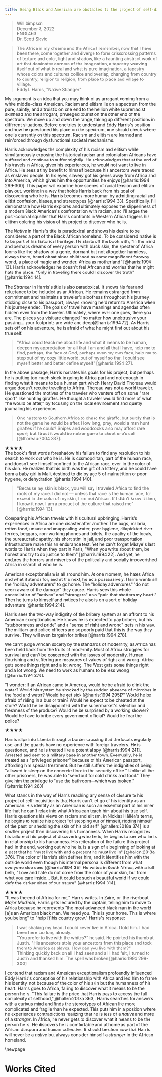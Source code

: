 ```yaml
---
title: Being Black and American are obstacles to the project of self-discovery in Eddy L. Harris’s Native Stranger - A Black American’s Journey into the Heart of Africa.
---
```

> Will Simpson  
> December 8, 2022   
> ENGL463  
> Dr. Scott Slovic

> The Africa in my dreams and the Africa I remember, now that I have been there, come together and diverge to form crisscrossing patterns of texture and color, light and shadow, like a haunting abstract work of art that dominates corners of the imagination, a tapestry weaving itself out of what is real and what is pure imagination, a tapestry whose colors and cultures collide and overlap, changing from country to country, religion to religion, from place to place and village to village.  
> Eddy l. Harris, "Native Stranger" 

My argument is an idea that you may think of as arrogant coming from a white middle-class American. Racism and elitism lie on a spectrum from the pure, saintly, and altruistic on one end to the hellion white supremacist skinhead and the arrogant, privileged tourist on the other end of the spectrum. We move up and down the range, taking up different positions in different situations. Before one tries to understand Eddy Harris's position and how he questioned his place on the spectrum, one should check where one is currently on this spectrum. Racism and elitism are learned and reinforced through dysfunctional societal mechanisms. 

Harris acknowledges the complexity of his racism and elitism while simultaneously exposing the historical racism and colonialism Africans have suffered and continue to suffer mightily. He acknowledges that at the end of his travels in Africa, given his experiences, he would not want to live in Africa. He sees a tiny benefit to himself because his ancestors were traded as enslaved people. In his eyes, slavery got his genes away from Africa and into America, which gives him the opportunities he enjoys [@harris:1994 299-300]. This paper will examine how scenes of racial tension and elitism play out, working in a way that holds Harris back from his goal of discovering who he is.
Harris becomes more human by admitting racial and elitist confusion, biases, and stereotypes [@harris:1994 33]. Specifically, I'll demonstrate how Harris explores and ultimately exposes the slipperiness of a modern Black American's confrontation with racism, and I'll argue the post-colonial squaller that Harris confronts in Western Africa triggers his elitism coloring his vision of his project to discover who he is.

The *Native* in Harris's title is paradoxical and shows his desire to be considered a part of the Black African homeland. To be considered native is to be part of his historical heritage. He starts off the book with, "In the mind and perhaps dreams of every person with black skin, the specter of Africa looms like the shadow of a genie, dormant but not altogether harmless, always there, heard about since childhood as some magnificent faraway world, a place of magic and wonder. Africa as motherland"
[@harris:1994 13]. Harris acknowledges he doesn't feel African and worries that he might hate the place. "Only in traveling there could I discover the truth" [@harris:1994 14].

The *Stranger* in Harris's title is also paradoxical. It shows his fear and reluctance to be included as an African. He remains estranged from commitment and maintains a traveler's aloofness throughout his journey, sticking close to his passport, always knowing he'd return to America when his journey ended. The goals of travel have meanings and agendas often hidden even from the traveler. Ultimately, where ever one goes, there you are. The places you visit are changed "no matter how unobtrusive your passing… your footprints are wide and deep[@harris:1994 72]. As Harris sets off on his adventure, he is afraid of what he might find out about his true self. 

> "Africa could teach me about life and what it means to be human, deepen my appreciation for all that I am and all that I have, help me to find, perhaps, the face of God, perhaps even my own face, help me to step out of my cozy little world, out of myself so that I could see myself better and better define myself" [@harris:1994 27].  

In the above passage, Harris narrates his goals for his project, but perhaps he is putting too much stock in going to Africa part and not enough in finding what it means to be a human part which Henry David Thoreau would argue doesn't require traveling to Africa. Thoreau was not a world traveler. He questioned the motives of the traveler who venture off on some "rare sport" like hunting giraffes. He thought a traveler would find more of what "he would be after," by focusing on the local environment and quietly journaling his experience. 

> One hastens to Southern Africa to chase the giraffe; but surely that is not the game he would be after. How long, pray, would a man hunt giraffes if he could? Snipes and woodcocks also may afford rare sport; but I trust it would be nobler game to shoot one’s self [@thoreau:2004 337].

★★★★    
The book's first words foreshadow his failure to find any resolution to his search to work out who he is. He is cosmopolitan, part of the human race, and doesn't see himself confined to the African race, even in the color of his skin. He realizes that his birth was the gift of a lottery, and he could have born a baby girl in Mali, destined to die by age 5 of malnutrition or poor hygiene, or dehydration [@harris:1994 140]. 
 
> "Because my skin is black, you will say I traveled Africa to find the roots of my race. I did not — unless that race is the human race, for except in the color of my skin, I am not African. If I didn’t know it then, I know it now. I am a product of the culture that raised me" [@harris:1994 13].

Comparing his African travels with his cultural upbringing, Harris's experiences in Africa are one disaster after another. The bugs,  malaria, rotten food, unsafe and unappealing water, poor hygiene, dilapidated river ferries, beggars, non-working phones and toilets, the apathy of the locals, the bureaucratic apathy, his short stint in jail, and poor transportation infrastructure make this an endurance test. Yet he can't forget Mbaye's last words to Harris when they part in Paris, "When you write about them, be honest and try to do justice to them" [@harris:1994 22]. And yet, he endures the horrors and miseries of the politically and socially impoverished Africa in search of who he is.

American exceptionalism is all around him. At one moment, he hates Africa and what it stands for, and at the next, he acts possessively. Harris wants all the "holiday adventurers" to go home. The "holiday adventures" "do not seem aware of the damage" they cause. Harris sees this whole constellation of "natives" and "strangers" as a "pain that shatters my heart." Then he turns to himself and notices he also is on a sort of holiday adventure [@harris:1994 214]. 

Harris sees the two-way indignity of the bribery system as an affront to his American exceptionalism. He knows he is expected to pay bribery, but his "stubbornness and pride" and a "sense of right and wrong" gets in his way. The military and police officers are so poorly paid that this is the way they survive. They will even bargain for bribes [@harris:1994 278].

We can't judge African society by the standards of modernity, as Africa has been held back from the fruits of modernity. Most of Africa struggles for survival and can't be concerned with the issues of modernity. Human flourishing and suffering are measures of values of right and wrong. Africa gets some things right and a lot wrong. The West gets some things right and a lot wrong. We need to work as humans to be less wrong [@harris:1994 278]. 

"I wonder: If an African came to America, would he be afraid to drink the water? Would his system be shocked by the sudden absence of microbes in the food and water? Would he get sick [@harris:1994 295]?" Would he be afraid of riding in a bus or train? Would he expect to be cheated at the store? Would he be disappointed with the supermarket's selection and freshness of the produce? Would he be surprised by a working shower? Would he have to bribe every government official? Would he fear the police?  

★★★★    

Harris slips into Liberia through a border crossing that the locals regularly use, and the guards have no experience with foreign travelers. He is questioned, and he is treated like a potential spy [@harris:1994 241]. Arrested and sent to a military base in another town. Eventually, he is treated as a "privileged prisoner" because of his American passport, affording him special treatment. But he still suffers the indignities of being "allowed to sleep on the concrete floor in the security office." Unlike all the other prisoners, he was able to "send out for cold drinks and food." They give him the privilege to "use the bathroom—which was broken." [@harris:1994 260] 

What stands in the way of Harris reaching any sense of closure to his project of self-inquisition is that Harris can't let go of his identity as an American. His identity as an American is such an essential part of his inner life that he can't relax into what Africa can teach him about his true self. Harris questions his views on racism and elitism, in Nicklas Hållén's terms, he begins to realize his project "of stepping out of himself, ridding himself of the past, or shedding the skin of his old self" [@hallen:2018a 374] is a smaller project than discovering his humanness. When Harris recognizes his failure at his project of discovering who he is, he begins to see who he is in relationship to his humanness. His reiteration of the failure this project had, in the end, working out who he is, is a sign of a beginning of looking at a past that he "must live with and a present he must live in" [@hallen:2018a 376]. The color of Harris's skin defines him, and it identifies him with the outside world even though his internal persona is different from what everyone else sees [@harris:1994 35]. He writes in South Africa, with a full belly, "Love and hate do not come from the color of your skin, but from what you care inside... But, it could be such a beautiful world if we could defy the darker sides of our nature" [@harris:1994 314]. 

★★★★    
"It was the end of Africa for me," Harris writes. In Zaire, on the riverboat *Major Mudimbi*, Harris gets lectured by the captain, telling him to move to Africa because he represents "the most advanced black man in the world [a]s an American black man. We need you. This is your home. This is where you belong" to "help [t]his country grow." Harris's response:  

> I was shaking my head. I could never live in Africa. I told him. I had been here too long already.  
> "You prefer to live with the whites?" he said. He pointed his thumb at Justin. "His ancestors stole your ancestors from this place and took them to America as slaves. How can you live with them?"  
> Thinking quickly back on all I had seen and all I had felt, I turned to Justin and thanked him. The spell was broken [@harris:1994 299-300]. 

I contend that racism and American exceptionalism profoundly influenced Eddy Harris's conception of his relationship with Africa and led him to frame his identity, not because of the color of his skin but the humanness of his heart. Harris goes to Africa, failing to discover what it means to be the person he is. "This failure is the price that Harris pays to access the full complexity of selfhood,"[@hallen:2018a 363]. Harris searches for answers with a curious mind and finds the stereotypes of African life more complicated and fragile than he expected. This puts him in a position where he experiences contradictions realizing that he is less of a *native* and more of a *stranger*. In Africa, he never gets to discover what it means to be the person he is. He discovers he is comfortable and at home as part of the African diaspora and human collective. It should be clear now that Harris will never be a *native* but always consider himself a *stranger* in the African homeland.  

\newpage  
# Works Cited

